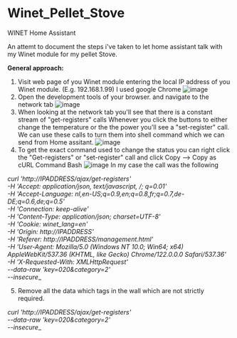 # Winet_Pellet_Stove
WINET Home Assistant

An attemt to document the steps i've taken to let home assistant talk with my Winet module for my pellet Stove.

**General approach:**
1) Visit web page of you Winet module entering the local IP address of you Winet module. (E.g. 192.168.1.99)
   I used google Chrome
   ![image](https://github.com/jeffreybrits/Winet_Pellet_Stove/assets/55175145/782621da-16e3-46da-b05d-37f46ce5011e)
2) Open the development tools of your browser. and navigate to the network tab
   ![image](https://github.com/jeffreybrits/Winet_Pellet_Stove/assets/55175145/e79c047b-b7ef-46d7-94a0-497b7332b220)
3) When looking at the network tab you'll see that there is a constant stream of "get-registers" calls
   Whenever you click the buttons to either change the temperature or the the power you'll see a "set-register" call.
   We can use these calls to turn them into shell command which we can send from Home assitant.
   ![image](https://github.com/jeffreybrits/Winet_Pellet_Stove/assets/55175145/c32af48c-590f-4348-bafd-a74a3cacd421)
4) To get the exact command used to change the status you can right click the "Get-registers" or "set-register" call and click Copy --> Copy as cURL Command Bash
![image](https://github.com/jeffreybrits/Winet_Pellet_Stove/assets/55175145/6182acc2-2382-4e64-b664-f0e1c0e041e9)
In my case the call was the following

_curl 'http://IPADDRESS/ajax/get-registers' \
  -H 'Accept: application/json, text/javascript, */*; q=0.01' \
  -H 'Accept-Language: nl,en-US;q=0.9,en;q=0.8,fr;q=0.7,de-DE;q=0.6,de;q=0.5' \
  -H 'Connection: keep-alive' \
  -H 'Content-Type: application/json; charset=UTF-8' \
  -H 'Cookie: winet_lang=en' \
  -H 'Origin: http://IPADDRESS' \
  -H 'Referer: http://IPADDRESS/management.html' \
  -H 'User-Agent: Mozilla/5.0 (Windows NT 10.0; Win64; x64) AppleWebKit/537.36 (KHTML, like Gecko) Chrome/122.0.0.0 Safari/537.36' \
  -H 'X-Requested-With: XMLHttpRequest' \
  --data-raw 'key=020&category=2' \
  --insecure__
  
5) Remove all the data which tags in the wall which are not strictly required.
   
_curl 'http://IPADDRESS/ajax/get-registers' \
  --data-raw 'key=020&category=2' \
  --insecure__
   

